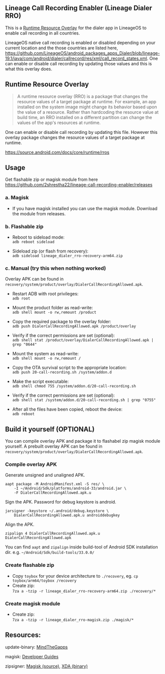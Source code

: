 ## Lineage Call Recording Enabler (Lineage Dialer RRO)

This is a [Runtime Resource Overlay](https://source.android.com/docs/core/runtime/rros) for the dialer app in LineageOS to enable call recording in all countries.

LineageOS native call recording is enabled or disabled depending on your current location and the those countries are listed here, https://github.com/LineageOS/android_packages_apps_Dialer/blob/lineage-19.1/java/com/android/dialer/callrecord/res/xml/call_record_states.xml. One can enable or disable call recording by updating those values and this is what this overlay does.

## Runtime Resource Overlay

> A runtime resource overlay (RRO) is a package that changes the resource values of a target package at runtime. For example, an app installed on the system image might change its behavior based upon the value of a resource. Rather than hardcoding the resource value at build time, an RRO installed on a different partition can change the values of the app's resources at runtime.

One can enable or disable call recording by updating this file. However this overlay package changes the resource values of a target package at runtime.

https://source.android.com/docs/core/runtime/rros

## Usage

Get flashable zip or magisk module from here https://github.com/2shrestha22/lineage-call-recording-enabler/releases

### a. Magisk

- If you have magisk installed you can use the magisk module. Download the module from releases.

### b. Flashable zip

- Reboot to sideload mode:  
  `adb reboot sideload`

- Sideload zip (or flash from recovery):  
  `adb sideload lineage_dialer_rro-recovery-arm64.zip`

### c. Manual (try this when nothing worked)

Overlay APK can be found in `recovery/system/product/overlay/DialerCallRecordingAllowed.apk`.

- Restart ADB with root privileges:  
  `adb root`

- Mount the product folder as read-write:  
  `adb shell mount -o rw,remount /product`

- Copy the required package to the overlay folder:  
  `adb push DialerCallRecordingAllowed.apk /product/overlay`

- Verify if the correct permissions are set (optional):  
  `adb shell stat /product/overlay/DialerCallRecordingAllowed.apk | grep "0644"`

- Mount the system as read-write:  
  `adb shell mount -o rw,remount /`

- Copy the OTA survival script to the appropriate location:  
  `adb push 20-call-recording.sh /system/addon.d`

- Make the script executable:  
  `adb shell chmod 755 /system/addon.d/20-call-recording.sh`

- Verify if the correct permissions are set (optional):  
  `adb shell stat /system/addon.d/20-call-recording.sh | grep "0755"`

- After all the files have been copied, reboot the device:  
  `adb reboot`

## Build it yourself (OPTIONAL)

You can compile overlay APK and package it to flashabel zip magisk module yourself. A prebuilt overlay APK can be found in `recovery/system/product/overlay/DialerCallRecordingAllowed.apk`.

### Compile overlay APK

Generate unsigned and unaligned APK.

```
aapt package -M AndroidManifest.xml -S res/ \
    -I ~/Android/Sdk/platforms/android-33/android.jar \
    -F DialerCallRecordingAllowed.apk.u
```

Sign the APK. Password for debug keystore is android.

```
jarsigner -keystore ~/.android/debug.keystore \
    DialerCallRecordingAllowed.apk.u androiddebugkey
```

Align the APK.

```
zipalign 4 DialerCallRecordingAllowed.apk.u DialerCallRecordingAllowed.apk
```

You can find `aapt` and `zipalign` inside build-tool of Android SDK installation dir. e.g. `~/Android/Sdk/build-tools/33.0.0/`

### Create flashable zip

- Copy `toybox` for your device architecture to `./recovery`, eg. `cp toybox/arm64/toybox /recovery`
- Create zip:  
  `7za a -tzip -r lineage_dialer_rro-recovery-arm64.zip ./recovery/*`

### Create magisk module

- Create zip:  
  `7za a -tzip -r lineage_dialer_rro-magisk.zip ./magisk/*`

## Resources:

update-binary: [MindTheGapps](https://gitlab.com/MindTheGapps/vendor_gapps/-/blob/vic/build/meta/com/google/android/update-binary)

magisk: [Developer Guides](https://topjohnwu.github.io/Magisk/guides.html)

zipsigner: [Magisk (source)](https://github.com/topjohnwu/Magisk/tree/v20.4/signing), [XDA (binary)](https://forum.xda-developers.com/t/dev-template-complete-shell-script-flashable-zip-replacement-signing-script.2934449/)
